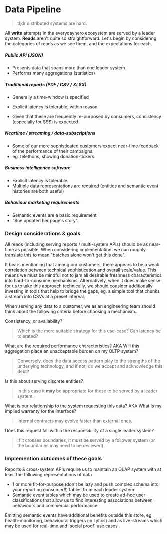 # Data Pipeline
> tl;dr distributed systems are hard.

All **write** attempts in the everydayhero ecosystem are served by a leader system. **Reads** aren't quite so straightforward. Let's begin by considering the categories of reads as we see them, and the expectations for each.

##### Public API (JSON)

- Presents data that spans more than one leader system
- Performs many aggregations (statistics)

##### Traditional reports (PDF / CSV / XLSX)

- Generally a time-window is specified
- Explicit latency is tolerable, within reason

- Given that these are frequently re-purposed by consumers, consistency (especially for $$$) is expected

##### Neartime / streaming / data-subscriptions

- Some of our more sophisticated customers expect near-time feedback of the performance of their campaigns.
- eg. telethons, showing donation-tickers

##### Business intelligence software

- Explicit latency is tolerable
- Multiple data representations are required (entities and semantic event histories are both useful)

##### Behaviour marketing requirements

- Semantic events are a basic requirement
- "Sue updated her page's story".


### Design considerations & goals

All reads (including serving reports / multi-system APIs) should be as near-time as possible. When considering implementation, we can roughly translate this to mean "batches alone won't get this done".

It bears mentioning that among our customers, there appears to be a weak correlation between technical sophistication and overall scale/value. This means we must be mindful not to jam all desirable freshness characteristics into hard-to-consume mechanisms. Alternatively, when it does make sense for us to take this approach technically, we should consider additionally investing in tools that help to bridge the gaps, eg. a simple tool that chunks a stream into CSVs at a preset interval.


When serving any data to a customer, we as an engineering team should think about the following criteria before choosing a mechanism..

Consistency, or availability?

> Which is the more suitable strategy for this use-case? Can latency be tolerated?

What are the required performance characteristics? AKA Will this aggregation place an unacceptable burden on my OLTP system?

> Conversely, does the data access pattern play to the strengths of the underlying technology, and if not, do we accept and acknowledge this debt?

Is this about serving discrete entities?

> In this case it **may** be appropriate for these to be served by a leader system.

What is our relationship to the system requesting this data? AKA What is my implied warranty for the interface?

> Internal contracts may evolve faster than external ones.

Does this request fall within the responsibility of a single leader system?

> If it crosses boundaries, it must be served by a follower system (or the boundaries may need to be reviewed).

### Implemention outcomes of these goals

Reports & cross-system APIs require us to maintain an OLAP system with at least the following representations of data

- 1 or more fit-for-purpose (don't be lazy and push complex schema into your reporting consumer!!) tables from each leader system.
- Semantic event tables which may be used to create ad-hoc user classifications that allow us to find interesting associations between behaviours and commercial performance.

Emitting semantic events have additional benefits outside this store, eg health-monitoring, behavioural triggers (in Lytics) and as live-streams which may be used for real-time and 'social proof' use cases.
